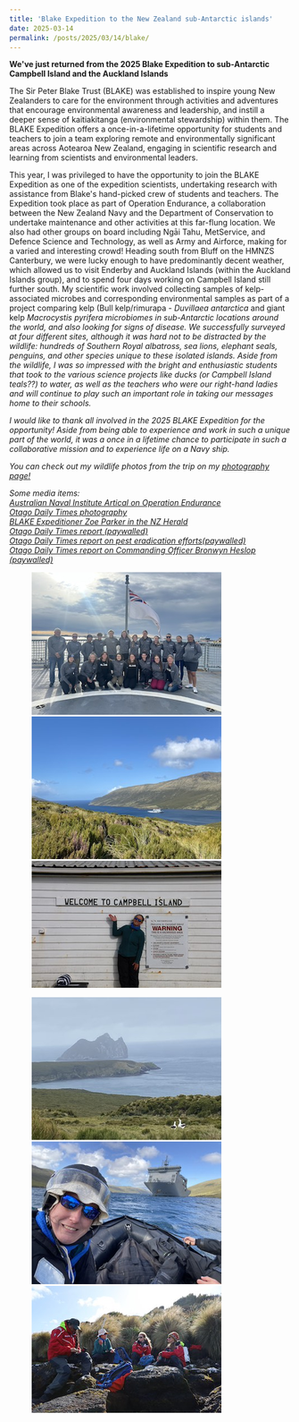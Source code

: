 ```yaml
---
title: 'Blake Expedition to the New Zealand sub-Antarctic islands'
date: 2025-03-14
permalink: /posts/2025/03/14/blake/
---
```

<b>We've just returned from the 2025 Blake Expedition to sub-Antarctic Campbell Island and the Auckland Islands</b>

The Sir Peter Blake Trust (BLAKE) was established to inspire young New Zealanders to care for the environment through activities and adventures that encourage environmental awareness and leadership, and instill a deeper sense of kaitiakitanga (environmental stewardship) within them. The BLAKE Expedition offers a once-in-a-lifetime opportunity for students and teachers to join a team exploring remote and environmentally significant areas across Aotearoa New Zealand, engaging in scientific research and learning from scientists and environmental leaders.

This year, I was privileged to have the opportunity to join the BLAKE Expedition as one of the expedition scientists, undertaking research with assistance from Blake's hand-picked crew of students and teachers. The Expedition took place as part of Operation Endurance, a collaboration between the New Zealand Navy and the Department of Conservation to undertake maintenance and other activities at this far-flung location. We also had other groups on board including Ngāi Tahu, MetService, and Defence Science and Technology, as well as Army and Airforce, making for a varied and interesting crowd! Heading south from Bluff on the HMNZS Canterbury, we were lucky enough to have predominantly decent weather, which allowed us to visit Enderby and Auckland Islands (within the Auckland Islands group), and to spend four days working on Campbell Island still further south. My scientific work involved collecting samples of kelp-associated microbes and corresponding environmental samples as part of a project comparing kelp (Bull kelp/rimurapa - <i>Duvillaea antarctica</i> and giant kelp <i>Macrocystis pyrifera<i> microbiomes in sub-Antarctic locations around the world, and also looking for signs of disease. We successfully surveyed at four different sites, although it was hard not to be distracted by the wildlife: hundreds of Southern Royal albatross, sea lions, elephant seals, penguins, and other species unique to these isolated islands. Aside from the wildlife, I was so impressed with the bright and enthusiastic students that took to the various science projects like ducks (or Campbell Island teals??) to water, as well as the teachers who were our right-hand ladies and will continue to play such an important role in taking our messages home to their schools.

I would like to thank all involved in the 2025 BLAKE Expedition for the opportunity! Aside from being able to experience and work in such a unique part of the world, it was a once in a lifetime chance to participate in such a collaborative mission and to experience life on a Navy ship.

You can check out my wildlife photos from the trip on my [photography page!](https://phoebeachapman.github.io/photography/gallery/)

Some media items:<br>
[Australian Naval Institute Artical on Operation Endurance](https://navalinstitute.com.au/hmnzs-canterbury-deploys-to-the-sub-antarctic/)<br>
[Otago Daily Times photography](https://www.odt.co.nz/news/national/photos-remote-southern-islands-haven-birdlife)<br>
[BLAKE Expeditioner Zoe Parker in the NZ Herald](https://www.nzherald.co.nz/nz/rotorua-girls-high-schools-zoe-parker-returns-from-subantarctic-islands-voyage/6NQQ4UBFMVBM3GRJTZO5GGAXUQ/)<br>
[Otago Daily Times report (paywalled)](https://www.odt.co.nz/news/national/agencies-work-preserve-habitat)<br>
[Otago Daily Times report on pest eradication efforts(paywalled)](https://www.odt.co.nz/news/national/pest-eradication-save-species)<br>
[Otago Daily Times report on Commanding Officer Bronwyn Heslop (paywalled)](https://www.odt.co.nz/news/dunedin/rising-top-result-endurance)


<figure class="third">
	<img src="/images/IMG_2161.jpg">
	<img src="/images/IMG_5701.jpg">
	<img src="/images/IMG_4971.jpeg">
</figure>
<figure class="third">
	<img src="/images/IMG_5885.jpg">
	<img src="/images/IMG_5723.jpg">
	<img src="/images/IMG_4998.jpeg">
</figure>

